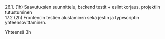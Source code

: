 26.1. (1h) Saavutuksien suunnittelu, backend testit + eslint korjaus, projektiin tutustuminen  
17.2 (2h) Frontendin testien alustaminen sekä jestin ja typescriptin yhteensovittaminen.  
  
Yhteensä 3h  
